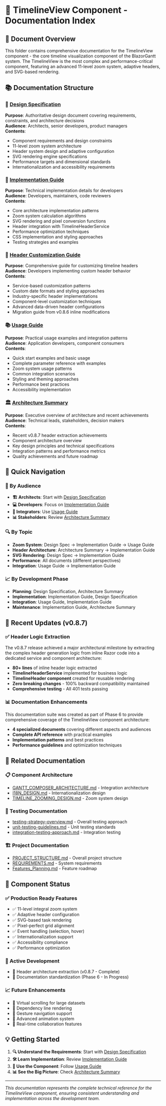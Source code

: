 # 📑 TimelineView Component - Documentation Index

## 📖 **Document Overview**

This folder contains comprehensive documentation for the TimelineView component - the core timeline visualization component of the BlazorGantt system. The TimelineView is the most complex and performance-critical component, featuring an advanced 11-level zoom system, adaptive headers, and SVG-based rendering.

## 📚 **Documentation Structure**

### **🎯 [Design Specification](./TIMELINEVIEW_DESIGN_SPECIFICATION.md)**
**Purpose**: Authoritative design document covering requirements, constraints, and architecture decisions  
**Audience**: Architects, senior developers, product managers  
**Contents**:
- Component requirements and design constraints
- 11-level zoom system architecture
- Header system design and adaptive configuration
- SVG rendering engine specifications
- Performance targets and dimensional standards
- Internationalization and accessibility requirements

### **🔧 [Implementation Guide](./TIMELINEVIEW_IMPLEMENTATION_GUIDE.md)**
**Purpose**: Technical implementation details for developers  
**Audience**: Developers, maintainers, code reviewers  
**Contents**:
- Core architecture implementation patterns
- Zoom system calculation algorithms
- SVG rendering and pixel conversion functions
- Header integration with TimelineHeaderService
- Performance optimization techniques
- CSS implementation and styling approaches
- Testing strategies and examples

### **🎨 [Header Customization Guide](./TIMELINEHEADER_CUSTOMIZATION_GUIDE.md)**
**Purpose**: Comprehensive guide for customizing timeline headers  
**Audience**: Developers implementing custom header behavior  
**Contents**:
- Service-based customization patterns
- Custom date formats and styling approaches
- Industry-specific header implementations
- Component-level customization techniques
- Advanced data-driven header configurations
- Migration guide from v0.8.6 inline modifications

### **📚 [Usage Guide](./TIMELINEVIEW_USAGE_GUIDE.md)**
**Purpose**: Practical usage examples and integration patterns  
**Audience**: Application developers, component consumers  
**Contents**:
- Quick start examples and basic usage
- Complete parameter reference with examples
- Zoom system usage patterns
- Common integration scenarios
- Styling and theming approaches
- Performance best practices
- Accessibility implementation

### **🏛️ [Architecture Summary](./TIMELINEVIEW_ARCHITECTURE_SUMMARY.md)**
**Purpose**: Executive overview of architecture and recent achievements  
**Audience**: Technical leads, stakeholders, decision makers  
**Contents**:
- Recent v0.8.7 header extraction achievements
- Component architecture overview
- Key design principles and technical specifications
- Integration patterns and performance metrics
- Quality achievements and future roadmap

## 🎯 **Quick Navigation**

### **👥 By Audience**
- **🏗️ Architects**: Start with [Design Specification](./TIMELINEVIEW_DESIGN_SPECIFICATION.md)
- **💻 Developers**: Focus on [Implementation Guide](./TIMELINEVIEW_IMPLEMENTATION_GUIDE.md)
- **🔧 Integrators**: Use [Usage Guide](./TIMELINEVIEW_USAGE_GUIDE.md)
- **📊 Stakeholders**: Review [Architecture Summary](./TIMELINEVIEW_ARCHITECTURE_SUMMARY.md)

### **🔍 By Topic**
- **Zoom System**: Design Spec → Implementation Guide → Usage Guide
- **Header Architecture**: Architecture Summary → Implementation Guide
- **SVG Rendering**: Design Spec → Implementation Guide
- **Performance**: All documents (different perspectives)
- **Integration**: Usage Guide → Implementation Guide

### **📈 By Development Phase**
- **Planning**: Design Specification, Architecture Summary
- **Implementation**: Implementation Guide, Design Specification
- **Integration**: Usage Guide, Implementation Guide
- **Maintenance**: Implementation Guide, Architecture Summary

## 🎉 **Recent Updates (v0.8.7)**

### **✅ Header Logic Extraction**
The v0.8.7 release achieved a major architectural milestone by extracting the complex header generation logic from inline Razor code into a dedicated service and component architecture:

- **80+ lines** of inline header logic extracted
- **TimelineHeaderService** implemented for business logic
- **TimelineHeader component** created for reusable rendering
- **Zero breaking changes** - 100% backward compatibility maintained
- **Comprehensive testing** - All 401 tests passing

### **📊 Documentation Enhancements**
This documentation suite was created as part of Phase 6 to provide comprehensive coverage of the TimelineView component architecture:

- **4 specialized documents** covering different aspects and audiences
- **Complete API reference** with practical examples
- **Implementation patterns** and best practices
- **Performance guidelines** and optimization techniques

## 🔗 **Related Documentation**

### **📋 Component Architecture**
- [GANTT_COMPOSER_ARCHITECTURE.md](../GANTT_COMPOSER_ARCHITECTURE.md) - Integration architecture
- [I18N_DESIGN.md](../I18N_DESIGN.md) - Internationalization design
- [TIMELINE_ZOOMING_DESIGN.md](../TIMELINE_ZOOMING_DESIGN.md) - Zoom system design

### **🧪 Testing Documentation**
- [testing-strategy-overview.md](../../../testing/testing-strategy-overview.md) - Overall testing approach
- [unit-testing-guidelines.md](../../../testing/unit-testing-guidelines.md) - Unit testing standards
- [integration-testing-approach.md](../../../testing/integration-testing-approach.md) - Integration testing

### **🏗️ Project Documentation**
- [PROJECT_STRUCTURE.md](../../../../PROJECT_STRUCTURE.md) - Overall project structure
- [REQUIREMENTS.md](../../../../REQUIREMENTS.md) - System requirements
- [Features_Planning.md](../../../../Features_Planning.md) - Feature roadmap

## 🎯 **Component Status**

### **✅ Production Ready Features**
- ✅ 11-level integral zoom system
- ✅ Adaptive header configuration
- ✅ SVG-based task rendering
- ✅ Pixel-perfect grid alignment
- ✅ Event handling (selection, hover)
- ✅ Internationalization support
- ✅ Accessibility compliance
- ✅ Performance optimization

### **🔄 Active Development**
- 🔄 Header architecture extraction (v0.8.7 - Complete)
- 🔄 Documentation standardization (Phase 6 - In Progress)

### **📈 Future Enhancements**
- 📅 Virtual scrolling for large datasets
- 📅 Dependency line rendering
- 📅 Gesture navigation support
- 📅 Advanced animation system
- 📅 Real-time collaboration features

## 💡 **Getting Started**

1. **🔍 Understand the Requirements**: Start with [Design Specification](./TIMELINEVIEW_DESIGN_SPECIFICATION.md)
2. **🛠️ Learn Implementation**: Review [Implementation Guide](./TIMELINEVIEW_IMPLEMENTATION_GUIDE.md)
3. **🚀 Use the Component**: Follow [Usage Guide](./TIMELINEVIEW_USAGE_GUIDE.md)
4. **📊 See the Big Picture**: Check [Architecture Summary](./TIMELINEVIEW_ARCHITECTURE_SUMMARY.md)

---

*This documentation represents the complete technical reference for the TimelineView component, ensuring consistent understanding and implementation across the development team.*
